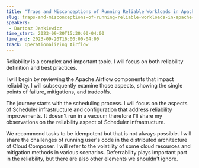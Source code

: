 ```yaml
---
title: "Traps and Misconceptions of Running Reliable Workloads in Apache Airflow"
slug: traps-and-misconceptions-of-running-reliable-workloads-in-apache-airflow
speakers:
 - Bartosz Jankiewicz
time_start: 2023-09-20T15:30:00-04:00
time_end: 2023-09-20T16:00:00-04:00
track: Operationalizing Airflow
---
```


Reliability is a complex and important topic. I will focus on both reliability definition and best practices.
 
 
 
 I will begin by reviewing the Apache Airflow components that impact reliability. I will subsequently examine those aspects, showing the single points of failure, mitigations, and tradeoffs.
 
 
 
 The journey starts with the scheduling process. I will focus on the aspects of Scheduler infrastructure and configuration that address reliability improvements. It doesn't run in a vacuum therefore I'll share my observations on the reliability aspect of Scheduler infrastructure.
 
 
 
 We recommend tasks to be idempotent but that is not always possible. I will share the challenges of running user's code in the distributed architecture of Cloud Composer. I will refer to the volatility of some cloud resources and mitigation methods in various scenarios. Deferrability plays important part in the reliability, but there are also other elements we shouldn't ignore.